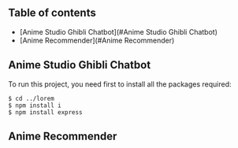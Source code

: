 ## Table of contents
* [Anime Studio Ghibli Chatbot](#Anime Studio Ghibli Chatbot)
* [Anime Recommender](#Anime Recommender)

## Anime Studio Ghibli Chatbot
To run this project, you need first to install all the packages required: 

```
$ cd ../lorem
$ npm install i
$ npm install express
```

## Anime Recommender
